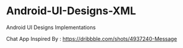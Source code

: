 # Android-UI-Designs-XML
Android UI Designs Implementations 

Chat App Inspired By : https://dribbble.com/shots/4937240-Message
